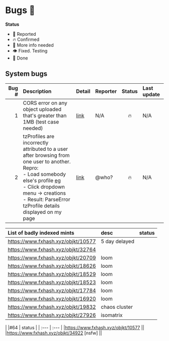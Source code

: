 # Bugs 🐛

**Status**
- 👄 Reported
- 🔥 Confirmed
- 🙋 More info needed
- 👁 Fixed. Testing
- 💚 Done

## System bugs

| Bug # | Description | Detail | Reporter | Status | Last update |
| ---:  | :---        | :---   | :---     | :---:  | :---        |
| 1     | CORS error on any object uploaded that's greater than 1MB (test case needed) | [link](https://discord.com/channels/900333075509149767/902269210762301490/905534136792522792) | N/A | 🔥 | N/A |
| 2     | tzProfiles are incorrectly attributed to a user after browsing from one user to another.<br/>Repro:<br/>- Load somebody else's profile [eg](https://www.fxhash.xyz/u/ParseError)<br/>- Click dropdown menu -> creations<br/>- Result: ParseError tzProfile details displayed on my page | [link](https://discord.com/channels/900333075509149767/902269210762301490/910855057820504094) | @who? | 🔥 | N/A |

|List of badly indexed mints|desc |status  |
| :---                      | :---| :---   |
|https://www.fxhash.xyz/objkt/10577 |5 day delayed||
|https://www.fxhash.xyz/objkt/32764 |||
|https://www.fxhash.xyz/objkt/20709 |loom||
|https://www.fxhash.xyz/objkt/18626 |loom|| 
|https://www.fxhash.xyz/objkt/18529 |loom||
|https://www.fxhash.xyz/objkt/18523 |loom||
|https://www.fxhash.xyz/objkt/17784 |loom||
|https://www.fxhash.xyz/objkt/16920 |loom||
|https://www.fxhash.xyz/objkt/19832 |chaos cluster||
|https://www.fxhash.xyz/objkt/27926 |isomatrix ||
|
|#64    | status      |
| :---  | :---        | 
|https://www.fxhash.xyz/objkt/10577 ||
|https://www.fxhash.xyz/objkt/34922 [nsfw] ||
